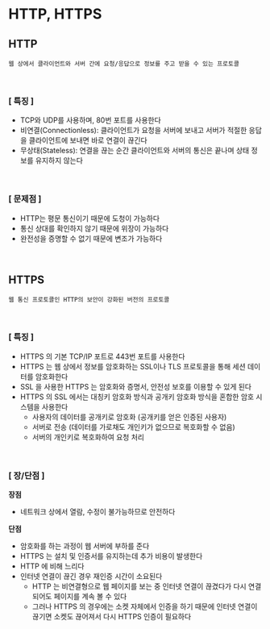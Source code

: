 # HTTP, HTTPS

## HTTP
```
웹 상에서 클라이언트와 서버 간에 요청/응답으로 정보를 주고 받을 수 있는 프로토콜
```
<br>

### [ 특징 ]
- TCP와 UDP를 사용하며, 80번 포트를 사용한다
- 비연결(Connectionless): 클라이언트가 요청을 서버에 보내고 서버가 적절한 응답을 클라이언트에 보내면 바로 연결이 끊긴다
- 무상태(Stateless): 연결을 끊는 순간 클라이언트와 서버의 통신은 끝나며 상태 정보를 유지하지 않는다

<br>

### [ 문제점 ]
- HTTP는 평문 통신이기 때문에 도청이 가능하다
- 통신 상대를 확인하지 않기 때문에 위장이 가능하다
- 완전성을 증명할 수 없기 때문에 변조가 가능하다

<br>

## HTTPS
```
웹 통신 프로토콜인 HTTP의 보안이 강화된 버전의 프로토콜
```
<br>

### [ 특징 ]
- HTTPS 의 기본 TCP/IP 포트로 443번 포트를 사용한다
- HTTPS 는 웹 상에서 정보를 암호화하는 SSL이나 TLS 프로토콜을 통해 세션 데이터를 암호화한다
- SSL 을 사용한 HTTPS 는 암호화와 증명서, 안전성 보호를 이용할 수 있게 된다
- HTTPS 의 SSL 에서는 대칭키 암호화 방식과 공개키 암호화 방식을 혼합한 암호 시스템을 사용한다
    - 사용자의 데이터를 공개키로 암호화 (공개키를 얻은 인증된 사용자)
    - 서버로 전송 (데이터를 가로채도 개인키가 없으므로 복호화할 수 없음)
    - 서버의 개인키로 복호화하여 요청 처리

<br>

### [ 장/단점 ]
**장점**

- 네트워크 상에서 열람, 수정이 불가능하므로 안전하다

**단점**

- 암호화를 하는 과정이 웹 서버에 부하를 준다
- HTTPS 는 설치 및 인증서를 유지하는데 추가 비용이 발생한다
- HTTP 에 비해 느리다
- 인터넷 연결이 끊긴 경우 재인증 시간이 소요된다
    -  HTTP 는 비연결형으로 웹 페이지를 보는 중 인터넷 연결이 끊겼다가 다시 연결되어도 페이지를 계속 볼 수 있다
    - 그러나 HTTPS 의 경우에는 소켓 자체에서 인증을 하기 때문에 인터넷 연결이 끊기면 소켓도 끊어져서 다시 HTTPS 인증이 필요하다